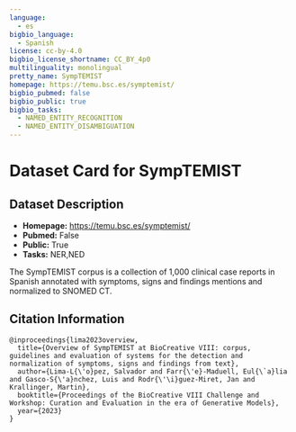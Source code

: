 ```yaml
---
language:
  - es
bigbio_language:
  - Spanish
license: cc-by-4.0
bigbio_license_shortname: CC_BY_4p0
multilinguality: monolingual
pretty_name: SympTEMIST
homepage: https://temu.bsc.es/symptemist/
bigbio_pubmed: false
bigbio_public: true
bigbio_tasks:
  - NAMED_ENTITY_RECOGNITION
  - NAMED_ENTITY_DISAMBIGUATION
---
```



# Dataset Card for SympTEMIST

## Dataset Description

- **Homepage:** https://temu.bsc.es/symptemist/
- **Pubmed:** False
- **Public:** True
- **Tasks:** NER,NED

The SympTEMIST corpus is a collection of 1,000 clinical case reports in Spanish annotated with symptoms, signs and findings mentions and normalized to SNOMED CT.

## Citation Information

```
@inproceedings{lima2023overview,
  title={Overview of SympTEMIST at BioCreative VIII: corpus, guidelines and evaluation of systems for the detection and normalization of symptoms, signs and findings from text},
  author={Lima-L{\'o}pez, Salvador and Farr{\'e}-Maduell, Eul{\`a}lia and Gasco-S{\'a}nchez, Luis and Rodr{\'\i}guez-Miret, Jan and Krallinger, Martin},
  booktitle={Proceedings of the BioCreative VIII Challenge and Workshop: Curation and Evaluation in the era of Generative Models},
  year={2023}
}
```
